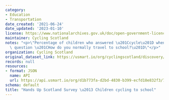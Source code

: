 ```yaml
---
category:
- Education
- Transportation
date_created: '2021-06-24'
date_updated: '2023-01-10'
license: https://www.nationalarchives.gov.uk/doc/open-government-licence/version/3/
maintainer: Cycling Scotland
notes: "<p>\"Percentage of children who answered \u201Ccycle\u201D when asked the\
  \ question \u201CHow do you normally travel to school?\u201D\"</p>"
organization: Cycling Scotland
original_dataset_link: https://usmart.io/org/cyclingscotland/discovery/discovery-view-detail/85110c9a-7ba6-4c80-8b93-9f9e4f2a790f
records: null
resources:
- format: JSON
  name: API
  url: https://api.usmart.io/org/d1b773fa-d2bd-4830-b399-ecfd18e832f3/786226a3-3570-48c6-ae97-8693caf036a2/1/urql
schema: default
title: "Hands Up Scotland Survey \u2013 Children cycling to school"
---
```

